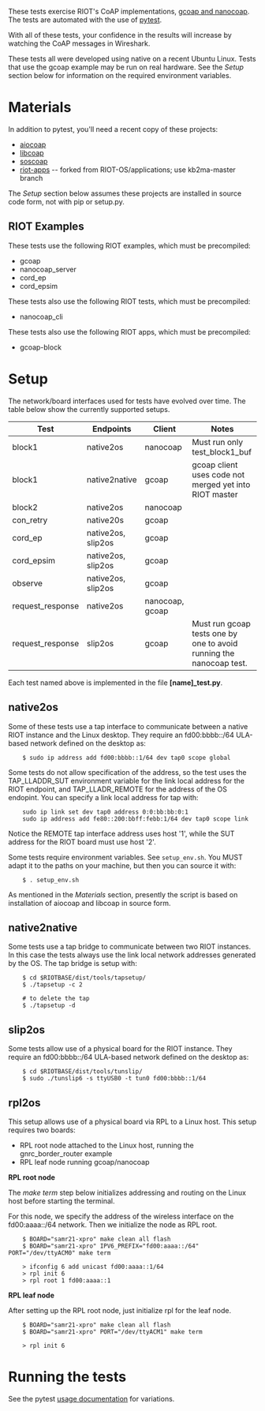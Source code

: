 These tests exercise RIOT's CoAP implementations, [gcoap and nanocoap](https://github.com/RIOT-OS/RIOT/wiki/CoAP-Home). The tests are automated with the use of [pytest](https://pytest.org/).

With all of these tests, your confidence in the results will increase by watching the CoAP messages in Wireshark.

These tests all were developed using native on a recent Ubuntu Linux. Tests that use the gcoap example may be run on real hardware. See the _Setup_ section below for information on the required environment variables.

Materials
=========

In addition to pytest, you'll need a recent copy of these projects:

* [aiocoap](https://github.com/chrysn/aiocoap)
* [libcoap](https://github.com/obgm/libcoap)
* [soscoap](https://github.com/kb2ma/soscoap)
* [riot-apps](https://github.com/kb2ma/riot-apps) -- forked from RIOT-OS/applications; use kb2ma-master branch


The _Setup_ section below assumes these projects are installed in source code form, not with pip or setup.py.

RIOT Examples
-------------
These tests use the following RIOT examples, which must be precompiled:

* gcoap
* nanocoap_server
* cord_ep
* cord_epsim

These tests also use the following RIOT tests, which must be precompiled:

* nanocoap_cli

These tests also use the following RIOT apps, which must be precompiled:

* gcoap-block

Setup
=====
The network/board interfaces used for tests have evolved over time. The table below show the currently supported setups.


|       Test       |     Endpoints      | Client | Notes |
| ---------------- | ------------------ | ------ | ----- |
| block1           | native2os          | nanocoap | Must run only test_block1_buf |
| block1           | native2native      | gcoap | gcoap client uses code not merged yet into RIOT master|
| block2           | native2os          | nanocoap | |
| con_retry        | native20s          | gcoap | |
| cord_ep          | native2os, slip2os | gcoap | |
| cord_epsim       | native2os, slip2os | gcoap | |
| observe          | native2os, slip2os | gcoap | |
| request_response | native2os          | nanocoap, gcoap | |
| request_response | slip2os            | gcoap | Must run gcoap tests one by one to avoid running the nanocoap test. |

Each test named above is implemented in the file **[name]_test.py**.

native2os
---------
Some of these tests use a tap interface to communicate between a native RIOT instance and the Linux desktop. They require an fd00:bbbb::/64 ULA-based network defined on the desktop as:
```
    $ sudo ip address add fd00:bbbb::1/64 dev tap0 scope global
```

Some tests do not allow specification of the address, so the test uses the TAP_LLADDR_SUT environment variable for the link local address for the RIOT endpoint, and TAP_LLADR_REMOTE for the address of the OS endopint. You can specify a link local address for tap with:
```
    sudo ip link set dev tap0 address 0:0:bb:bb:0:1
    sudo ip address add fe80::200:bbff:febb:1/64 dev tap0 scope link
```
Notice the REMOTE tap interface address uses host '1', while the SUT address for the RIOT board must use host '2'.

Some tests require environment variables. See `setup_env.sh`. You MUST adapt it to the paths on your machine, but then you can source it with:
```
    $ . setup_env.sh
```
As mentioned in the _Materials_ section, presently the script is based on installation of aiocoap and libcoap in source form.

native2native
-------------
Some tests use a tap bridge to communicate between two RIOT instances. In this case the tests always use the link local network addresses generated by the OS. The tap bridge is setup with:

```
    $ cd $RIOTBASE/dist/tools/tapsetup/
    $ ./tapsetup -c 2

    # to delete the tap
    $ ./tapsetup -d
```

slip2os
-------
Some tests allow use of a physical board for the RIOT instance. They require an fd00:bbbb::/64 ULA-based network defined on the desktop as:

```
    $ cd $RIOTBASE/dist/tools/tunslip/
    $ sudo ./tunslip6 -s ttyUSB0 -t tun0 fd00:bbbb::1/64
```

rpl2os
------
This setup allows use of a physical board via RPL to a Linux host. This setup requires two boards:

  * RPL root node attached to the Linux host, running the gnrc_border_router example
  * RPL leaf node running gcoap/nanocoap

**RPL root node**

The _make term_ step below initializes addressing and routing on the Linux host before starting the terminal.

For this node, we specify the address of the wireless interface on the fd00:aaaa::/64 network. Then we initialize the node as RPL root.

```
    $ BOARD="samr21-xpro" make clean all flash
    $ BOARD="samr21-xpro" IPV6_PREFIX="fd00:aaaa::/64" PORT="/dev/ttyACM0" make term
    
    > ifconfig 6 add unicast fd00:aaaa::1/64
    > rpl init 6
    > rpl root 1 fd00:aaaa::1
```


**RPL leaf node**

After setting up the RPL root node, just initialize rpl for the leaf node.

```
    $ BOARD="samr21-xpro" make clean all flash
    $ BOARD="samr21-xpro" PORT="/dev/ttyACM1" make term

    > rpl init 6
```


Running the tests
=================
See the pytest [usage documentation](https://docs.pytest.org/en/latest/usage.html) for variations.
